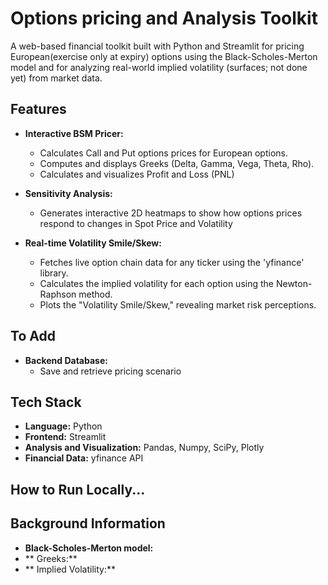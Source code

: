 # Options pricing and Analysis Toolkit

A web-based financial toolkit built with Python and Streamlit for pricing European(exercise only at expiry) options using the 
Black-Scholes-Merton model and for analyzing real-world implied volatility (surfaces; not done yet) from market data. 

## Features
* **Interactive BSM Pricer:** 
    * Calculates Call and Put options prices for European options.
    * Computes and displays Greeks (Delta, Gamma, Vega, Theta, Rho).
    * Calculates and visualizes Profit and Loss (PNL)

* **Sensitivity Analysis:**
    * Generates interactive 2D heatmaps to show how options prices respond to changes in Spot Price and Volatility
* **Real-time Volatility Smile/Skew:**
    * Fetches live option chain data for any ticker using the 'yfinance' library.
    * Calculates the implied volatility for each option using the Newton-Raphson method.
    * Plots the "Volatility Smile/Skew," revealing market risk perceptions.

## To Add
* **Backend Database:**
    * Save and retrieve pricing scenario

## Tech Stack

* **Language:** Python
* **Frontend:** Streamlit
* **Analysis and Visualization:** Pandas, Numpy, SciPy, Plotly
* **Financial Data:** yfinance API


## How to Run Locally...




## Background Information 
* **Black-Scholes-Merton model:** 
* ** Greeks:** 
* ** Implied Volatility:** 


